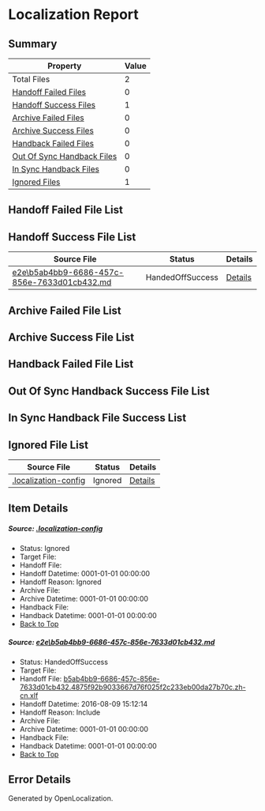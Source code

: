 # <a name='report-top'></a> Localization Report

## Summary
 Property | Value 
 -------- | ----- 
 Total Files | 2
[ Handoff Failed Files ](#handoff-failed-list)| 0
[ Handoff Success Files ](#handoff-success-list)| 1
[ Archive Failed Files ](#archive-failed-list)| 0
[ Archive Success Files ](#archive-success-list)| 0
[ Handback Failed Files ](#handback-failed-list)| 0
[ Out Of Sync Handback Files ](#outofsync-handback-success-list)| 0
[ In Sync Handback Files ](#insync-handback-success-list)| 0
[ Ignored Files ](#ignored-list)| 1

## <a name='handoff-failed-list'></a> Handoff Failed File List

## <a name='handoff-success-list'></a> Handoff Success File List
 Source File | Status | Details 
 ----------- | ------ | ------- 
 [e2e\b5ab4bb9-6686-457c-856e-7633d01cb432.md](https://github.com/OpenLocalizationTestOrg/oltest/blob/9d439b5a837f3c72ff4cc93ebe65ff7b703c2752/e2e/b5ab4bb9-6686-457c-856e-7633d01cb432.md) | HandedOffSuccess | [Details](#31d162f0d60ca6f4829a332eb888f1d68d05137a1)

## <a name='archive-failed-list'></a> Archive Failed File List

## <a name='archive-success-list'></a> Archive Success File List

## <a name='handback-failed-list'></a> Handback Failed File List

## <a name='outofsync-handback-success-list'></a> Out Of Sync Handback Success File List

## <a name='insync-handback-success-list'></a> In Sync Handback File Success List

## <a name='ignored-list'></a> Ignored File List
 Source File | Status | Details 
 ----------- | ------ | ------- 
 [.localization-config](https://github.com/OpenLocalizationTestOrg/oltest/blob/9d439b5a837f3c72ff4cc93ebe65ff7b703c2752/.localization-config) | Ignored | [Details](#3d4f252ac210baf56311d7e97dcc2db10974dbd20)

## Item Details
##### <a name='3d4f252ac210baf56311d7e97dcc2db10974dbd20'></a> Source: [.localization-config](https://github.com/OpenLocalizationTestOrg/oltest/blob/9d439b5a837f3c72ff4cc93ebe65ff7b703c2752/.localization-config)
* Status: Ignored
* Target File: 
* Handoff File: 
* Handoff Datetime: 0001-01-01 00:00:00
* Handoff Reason: Ignored
* Archive File: 
* Archive Datetime: 0001-01-01 00:00:00
* Handback File: 
* Handback Datetime: 0001-01-01 00:00:00
* [Back to Top](#report-top)

##### <a name='31d162f0d60ca6f4829a332eb888f1d68d05137a1'></a> Source: [e2e\b5ab4bb9-6686-457c-856e-7633d01cb432.md](https://github.com/OpenLocalizationTestOrg/oltest/blob/9d439b5a837f3c72ff4cc93ebe65ff7b703c2752/e2e/b5ab4bb9-6686-457c-856e-7633d01cb432.md)
* Status: HandedOffSuccess
* Target File: 
* Handoff File: [b5ab4bb9-6686-457c-856e-7633d01cb432.4875f92b9033667d76f025f2c233eb00da27b70c.zh-cn.xlf](https://github.com/OpenLocalizationTestOrg/olhandoff-e2e/blob/48bae9d2070ca638b94fd65e33ea987895f45cd0/ol-handoff/OpenLocalizationTestOrg/ol-test-zhcn/ci/ht/b5ab4bb9-6686-457c-856e-7633d01cb432.4875f92b9033667d76f025f2c233eb00da27b70c.zh-cn.xlf)
* Handoff Datetime: 2016-08-09 15:12:14
* Handoff Reason: Include
* Archive File: 
* Archive Datetime: 0001-01-01 00:00:00
* Handback File: 
* Handback Datetime: 0001-01-01 00:00:00
* [Back to Top](#report-top)


## Error Details

Generated by OpenLocalization.
